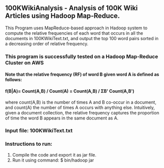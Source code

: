 ## 100KWikiAnalysis - Analysis of 100K Wiki Articles using Hadoop Map-Reduce.

This Program uses MapReduce-based approach in Hadoop system to compute the relative frequencies of each word that occurs in all the documents in 100KWikiText.txt, and output the top 100 word pairs sorted in a decreasing order of relative frequency. 

### This program is successfully tested on a Hadoop Map-Reduce Cluster on AWS

#### Note that the relative frequency (RF) of word B given word A is defined as follows:
#### f(B|A)= Count(A,B) / Count(A) = Count(A,B) / ΣB' Count(A,B')
where count(A,B) is the number of times A and B co-occur in a document, and count(A) the number of times A occurs with anything else. Intuitively, given a document collection, the relative frequency captures the proportion of time the word B appears in the same document as A.

### Input file: 100KWikiText.txt

### Instructions to run:
1. Compile the code and export it as jar file.
2. Run it using command: 
  $ bin/hadoop jar <jarfileName> <inputFiles> <outputLocation>
